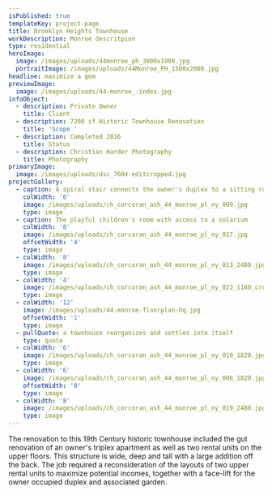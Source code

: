 ```yaml
---
isPublished: true
templateKey: project-page
title: Brooklyn Heights Townhouse
workDescription: Monroe descritpion
type: residential
heroImage:
  image: /images/uploads/44monroe_ph_3800x1900.jpg
  portraitImage: /images/uploads/44Monroe_PH_1500x2000.jpg
headline: maximize a gem
previewImage:
  image: /images/uploads/44-monroe_-index.jpg
infoObject:
  - description: Private Owner
    title: Client
  - description: 7200 sf Historic Townhouse Renovation
    title: 'Scope '
  - description: Completed 2016
    title: Status
  - description: Christian Harder Photography
    title: Photography
primaryImage:
  image: /images/uploads/dsc_7604-editcropped.jpg
projectGallery:
  - caption: A spiral stair connects the owner's duplex to a sitting room above
    colWidth: '6'
    image: /images/uploads/ch_corcoran_ash_44_monroe_pl_ny_009.jpg
    type: image
  - caption: The playful children's room with access to a solarium
    colWidth: '8'
    image: /images/uploads/ch_corcoran_ash_44_monroe_pl_ny_017.jpg
    offsetWidth: '4'
    type: image
  - colWidth: '8'
    image: /images/uploads/ch_corcoran_ash_44_monroe_pl_ny_013_2480.jpg
    type: image
  - colWidth: '4'
    image: /images/uploads/ch_corcoran_ash_44_monroe_pl_ny_022_1160_cropped.jpg
    type: image
  - colWidth: '12'
    image: /images/uploads/44-monroe-floorplan-hq.jpg
    offsetWidth: '1'
    type: image
  - pullQuote: a townhouse reorganizes and settles into itself
    type: quote
  - colWidth: '6'
    image: /images/uploads/ch_corcoran_ash_44_monroe_pl_ny_010_1820.jpg
    type: image
  - colWidth: '6'
    image: /images/uploads/ch_corcoran_ash_44_monroe_pl_ny_006_1820.jpg
    offsetWidth: '0'
    type: image
  - colWidth: '8'
    image: /images/uploads/ch_corcoran_ash_44_monroe_pl_ny_019_2480.jpg
    type: image
---
```

The renovation to this 19th Century historic townhouse included the gut renovation of an owner's triplex apartment as well as two rental units on the upper floors. This structure is wide, deep and tall with a large addition off the back. The job required a reconsideration of the layouts of two upper rental units to maximize potential incomes, together with a face-lift for the owner occupied duplex and associated garden.
